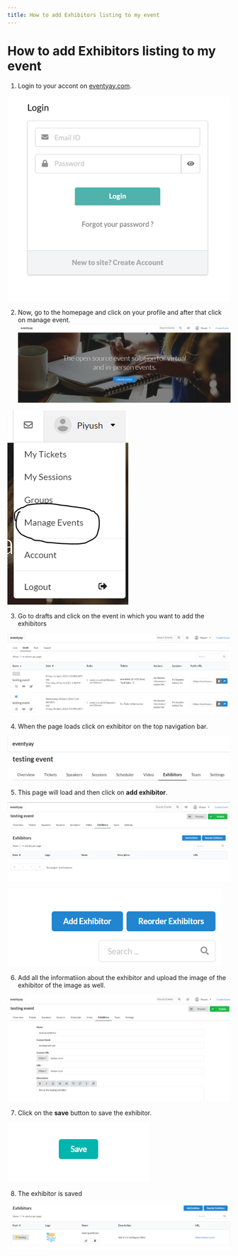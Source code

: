 ```yaml
---
title: How to add Exhibitors listing to my event 
---
```


# How to add Exhibitors listing to my event

1. Login to your accont on [eventyay.com](https://eventyay.com).

![exhibitor-listing](/images/how-to-add-exhibitor-in-event-13.png)


2. Now, go to the homepage and click on your profile and after that click on manage event.
![home-page](/images/how-to-add-exhibitor-in-event-0.png)

![manage-event](/images/how-to-add-exhibitor-in-event-6.png)

3. Go to drafts and click on the event in which you want to add the exhibitors

![draft](/images/how-to-add-exhibitor-in-event-7.png)

4. When the page loads click on exhibitor on the top navigation bar.

![exhibitor](/images/how-to-add-exhibitor-in-event-8.png)

5. This page will load and then click on **add exhibitor**.

![exhibitor-page](/images/exhibitor-page.PNG)

![add-exhibitor](/images/how-to-add-exhibitor-in-event-9.png)

6. Add all the informatiion about the exhibitor and upload the image of the exhibitor of the image as well.

![info-exhibitor](/images/how-to-add-exhibitor-in-event-10.png)

7. Click on the **save** button to save the exhibitor.

![info-exhibitor](/images/how-to-add-exhibitor-in-event-11.png)

8. The exhibitor is saved

![info-exhibitor](/images/how-to-add-exhibitor-in-event-12.png)
